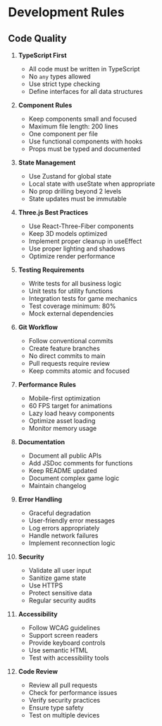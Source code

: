 # Development Rules

## Code Quality
1. **TypeScript First**
   - All code must be written in TypeScript
   - No `any` types allowed
   - Use strict type checking
   - Define interfaces for all data structures

2. **Component Rules**
   - Keep components small and focused
   - Maximum file length: 200 lines
   - One component per file
   - Use functional components with hooks
   - Props must be typed and documented

3. **State Management**
   - Use Zustand for global state
   - Local state with useState when appropriate
   - No prop drilling beyond 2 levels
   - State updates must be immutable

4. **Three.js Best Practices**
   - Use React-Three-Fiber components
   - Keep 3D models optimized
   - Implement proper cleanup in useEffect
   - Use proper lighting and shadows
   - Optimize render performance

5. **Testing Requirements**
   - Write tests for all business logic
   - Unit tests for utility functions
   - Integration tests for game mechanics
   - Test coverage minimum: 80%
   - Mock external dependencies

6. **Git Workflow**
   - Follow conventional commits
   - Create feature branches
   - No direct commits to main
   - Pull requests require review
   - Keep commits atomic and focused

7. **Performance Rules**
   - Mobile-first optimization
   - 60 FPS target for animations
   - Lazy load heavy components
   - Optimize asset loading
   - Monitor memory usage

8. **Documentation**
   - Document all public APIs
   - Add JSDoc comments for functions
   - Keep README updated
   - Document complex game logic
   - Maintain changelog

9. **Error Handling**
   - Graceful degradation
   - User-friendly error messages
   - Log errors appropriately
   - Handle network failures
   - Implement reconnection logic

10. **Security**
    - Validate all user input
    - Sanitize game state
    - Use HTTPS
    - Protect sensitive data
    - Regular security audits

11. **Accessibility**
    - Follow WCAG guidelines
    - Support screen readers
    - Provide keyboard controls
    - Use semantic HTML
    - Test with accessibility tools

12. **Code Review**
    - Review all pull requests
    - Check for performance issues
    - Verify security practices
    - Ensure type safety
    - Test on multiple devices 